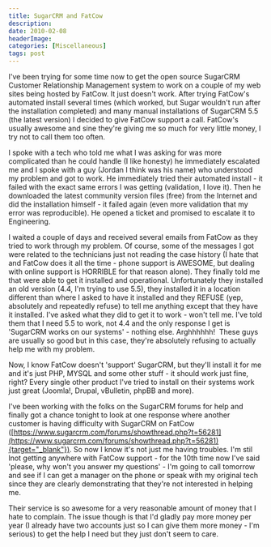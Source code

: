 ```yaml
---
title: SugarCRM and FatCow
description: 
date: 2010-02-08
headerImage: 
categories: [Miscellaneous]
tags: post
---
```


I've been trying for some time now to get the open source SugarCRM Customer Relationship Management system to work on a couple of my web sites being hosted by FatCow. It just doesn't work. After trying FatCow's automated install several times (which worked, but Sugar wouldn't run after the installation completed) and many manual installations of SugarCRM 5.5 (the latest version) I decided to give FatCow support a call. FatCow's usually awesome and sine they're giving me so much for very little money, I try not to call them too often.

I spoke with a tech who told me what I was asking for was more complicated than he could handle (I like honesty) he immediately escalated me and I spoke with a guy (Jordan I think was his name) who understood my problem and got to work. He immediately tried their automated install - it failed with the exact same errors I was getting (validation, I love it). Then he downloaded the latest community version files (free) from the Internet and did the installation himself - it failed again (even more validation that my error was reproducible). He opened a ticket and promised to escalate it to Engineering.

I waited a couple of days and received several emails from FatCow as they tried to work through my problem. Of course, some of the messages I got were related to the technicians just not reading the case history (I hate that and FatCow does it all the time - phone support is AWESOME, but dealing with online support is HORRIBLE for that reason alone). They finally told me that were able to get it installed and operational. Unfortunately they installed an old version (4.4, I'm trying to use 5.5), they installed it in a location different than where I asked to have it installed and they REFUSE (yep, absolutely and repeatedly refuse) to tell me anything except that they have it installed. I've asked what they did to get it to work - won't tell me. I've told them that I need 5.5 to work, not 4.4 and the only response I get is 'SugarCRM works on our systems' - nothing else. Arghhhhhh!  These guys are usually so good but in this case, they're absolutely refusing to actually help me with my problem.

Now, I know FatCow doesn't 'support' SugarCRM, but they'll install it for me and it's just PHP, MYSQL and some other stuff - it should work just fine, right? Every single other product I've tried to install on their systems work just great (Joomla!, Drupal, vBulletin, phpBB and more).

I've been working with the folks on the SugarCRM forums for help and finally got a chance tonight to look at one response where another customer is having difficulty with SugarCRM on FatCow ([https://www.sugarcrm.com/forums/showthread.php?t=56281](https://www.sugarcrm.com/forums/showthread.php?t=56281){target="_blank"}). So now I know it's not just me having troubles. I'm stil lnot getting anywhere with FatCow support - for the 10th time now I've said 'please, why won't you answer my questions' - I'm going to call tomorrow and see if I can get a manager on the phone or speak with my original tech since they are clearly demonstrating that they're not interested in helping me.

Their service is so awesome for a very reasonable amount of money that I hate to complain. The issue though is that I'd gladly pay more money per year (I already have two accounts just so I can give them more money - I'm serious) to get the help I need but they just don't seem to care.
